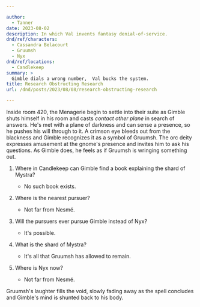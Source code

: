 ```yaml
---

author:
  - Tanner
date: 2023-08-02
description: In which Val invents fantasy denial-of-service.
dnd/ref/characters:
  - Cassandra Belacourt
  - Gruumsh
  - Nyx
dnd/ref/locations:
  - Candlekeep
summary: >
  Gimble dials a wrong number,  Val bucks the system.
title: Research Obstructing Research
url: /dnd/posts/2023/08/08/research-obstructing-research

---
```


Inside room 420, the Menagerie begin to settle into their suite as Gimble shuts himself in his room and casts _contact other plane_ in search of answers.
He's met with a plane of darkness and can sense a presence, so he pushes his will through to it.
A crimson eye bleeds out from the blackness and Gimble recognizes it as a symbol of Gruumsh.
The orc deity expresses amusement at the gnome's presence and invites him to ask his questions.
As Gimble does, he feels as if Gruumsh is wringing something out.

1. Where in Candlekeep can Gimble find a book explaining the shard of Mystra?
    - No such book exists.

2. Where is the nearest pursuer?
    - Not far from Nesmé.

3. Will the pursuers ever pursue Gimble instead of Nyx?
    - It's possible.

4. What is the shard of Mystra?
    - It's all that Gruumsh has allowed to remain.

5. Where is Nyx now?
    - Not far from Nesmé.

Gruumsh's laughter fills the void, slowly fading away as the spell concludes and Gimble's mind is shunted back to his body.


